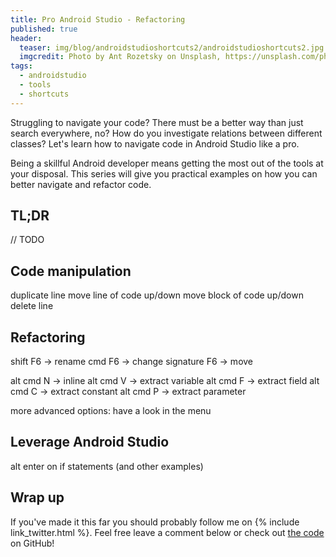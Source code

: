```yaml
---
title: Pro Android Studio - Refactoring
published: true
header:
  teaser: img/blog/androidstudioshortcuts2/androidstudioshortcuts2.jpg
  imgcredit: Photo by Ant Rozetsky on Unsplash, https://unsplash.com/photos/io7dX_1EFCg, cropped
tags:
  - androidstudio
  - tools
  - shortcuts
---
```

Struggling to navigate your code? There must be a better way than just search everywhere, no? How do you investigate relations between different classes? Let's learn how to navigate code in Android Studio like a pro.

Being a skillful Android developer means getting the most out of the tools at your disposal. This series will give you practical examples on how you can better navigate and refactor code.

## TL;DR
// TODO

## Code manipulation
duplicate line
move line of code up/down
move block of code up/down
delete line

## Refactoring
shift F6 -> rename
cmd F6 -> change signature
F6 -> move

alt cmd N -> inline
alt cmd V -> extract variable
alt cmd F -> extract field
alt cmd C -> extract constant
alt cmd P -> extract parameter

more advanced options: have a look in the menu

## Leverage Android Studio
alt enter on if statements (and other examples)

## Wrap up
If you've made it this far you should probably follow me on {% include link_twitter.html %}. Feel free leave a comment below or check out [the code](https://github.com/JeroenMols/FragmentBackNavigation) on GitHub!
